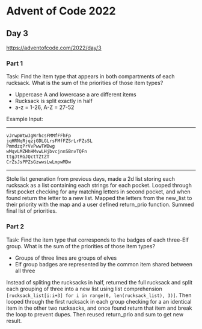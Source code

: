 # Advent of Code 2022
## Day 3
https://adventofcode.com/2022/day/3


### Part 1
Task: Find the item type that appears in both compartments of each rucksack. What is the sum of the priorities of those item types?

- Uppercase A and lowercase a are different items  
- Rucksack is split exactly in half  
- a-z = 1-26, A-Z = 27-52  


Example Input:

---
```
vJrwpWtwJgWrhcsFMMfFFhFp
jqHRNqRjqzjGDLGLrsFMfFZSrLrFZsSL
PmmdzqPrVvPwwTWBwg
wMqvLMZHhHMvwLHjbvcjnnSBnvTQFn
ttgJtRGJQctTZtZT
CrZsJsPPZsGzwwsLwLmpwMDw
```
---


Stole list generation from previous days, made a 2d list storing each rucksack as a list containing each strings for each pocket. Looped through first pocket checking for any matching letters in second pocket, and when found return the letter to a new list. Mapped the letters from the new_list to their priority with the map and a user defined return_prio function. Summed final list of priorities.


### Part 2
Task: Find the item type that corresponds to the badges of each three-Elf group. What is the sum of the priorities of those item types?

- Groups of three lines are groups of elves  
- Elf group badges are represented by the common item shared between all three  

Instead of spliting the rucksacks in half, returned the full rucksack and split each grouping of three into a new list using list comprehension `[rucksack_list[i:i+3] for i in range(0, len(rucksack_list), 3)]`. Then looped through the first rucksack in each group checking for a an identical item in the other two rucksacks, and once found return that item and break the loop to prevent dupes. Then reused return_prio and sum to get new result.
